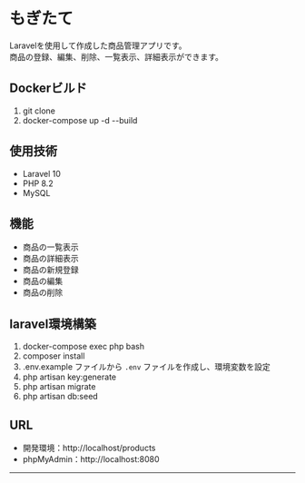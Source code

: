 # もぎたて

Laravelを使用して作成した商品管理アプリです。  
商品の登録、編集、削除、一覧表示、詳細表示ができます。

## Dockerビルド
1. git clone
2. docker-compose up -d  --build

## 使用技術
- Laravel 10
- PHP 8.2
- MySQL

## 機能
- 商品の一覧表示
- 商品の詳細表示
- 商品の新規登録
- 商品の編集
- 商品の削除

## laravel環境構築
1. docker-compose exec php bash  
2. composer install  
3. .env.example ファイルから `.env` ファイルを作成し、環境変数を設定  
4. php artisan key:generate  
5. php artisan migrate  
6. php artisan db:seed

## URL
- 開発環境：http://localhost/products 
- phpMyAdmin：http://localhost:8080

---
